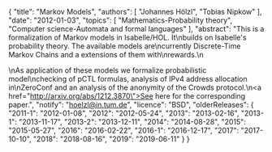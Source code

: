 {
    "title": "Markov Models",
    "authors": [
        "Johannes Hölzl",
        "Tobias Nipkow"
    ],
    "date": "2012-01-03",
    "topics": [
        "Mathematics-Probability theory",
        "Computer science-Automata and formal languages"
    ],
    "abstract": "This is a formalization of Markov models in Isabelle/HOL. It\nbuilds on Isabelle's probability theory. The available models are\ncurrently Discrete-Time Markov Chains and a extensions of them with\nrewards.\n<p>\nAs application of these models we formalize probabilistic model\nchecking of pCTL formulas, analysis of IPv4 address allocation in\nZeroConf and an analysis of the anonymity of the Crowds protocol.\n<a href=\"http://arxiv.org/abs/1212.3870\">See here for the corresponding paper.</a>",
    "notify": "hoelzl@in.tum.de",
    "licence": "BSD",
    "olderReleases": {
        "2011-1": "2012-01-08",
        "2012": "2012-05-24",
        "2013": "2013-02-16",
        "2013-1": "2013-11-17",
        "2013-2": "2013-12-11",
        "2014": "2014-08-28",
        "2015": "2015-05-27",
        "2016": "2016-02-22",
        "2016-1": "2016-12-17",
        "2017": "2017-10-10",
        "2018": "2018-08-16",
        "2019": "2019-06-11"
    }
}